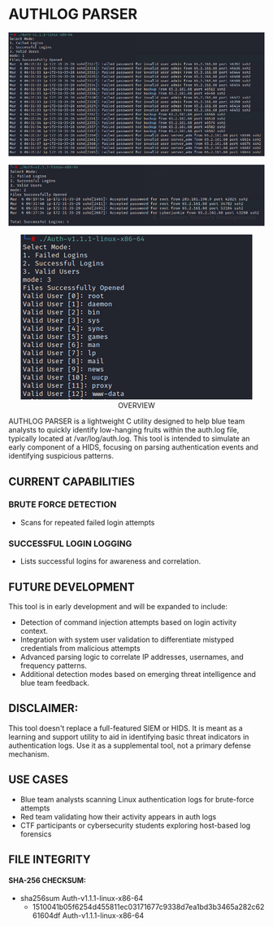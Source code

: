 # AUTHLOG PARSER

<p align="center">
  <img src="authLogParserFailedLoginsWIP.png" alt="Failed Logins">
</p>

<p align="center">
  <img src="authLogParserSuccessfulLoginsWIP.png" alt="Successful Logins">
</p>

<p align="center">
  <img src="authLogParserValidusersWIP.png" alt="Valid Users"


## OVERVIEW
AUTHLOG PARSER is a lightweight C utility designed to help blue team analysts to quickly identify low-hanging fruits within the auth.log file, typically located at /var/log/auth.log. This tool is intended to simulate an early component of a HIDS, focusing on parsing authentication events and identifying suspicious patterns.

## CURRENT CAPABILITIES
### BRUTE FORCE DETECTION
* Scans for repeated failed login attempts

### SUCCESSFUL LOGIN LOGGING
* Lists successful logins for awareness and correlation.
  
## FUTURE DEVELOPMENT
This tool is in early development and will be expanded to include:
* Detection of command injection attempts based on login activity context.
* Integration with system user validation to differentiate mistyped credentials from malicious attempts
* Advanced parsing logic to correlate IP addresses, usernames, and frequency patterns.
* Additional detection modes based on emerging threat intelligence and blue team feedback.

## DISCLAIMER:
This tool doesn't replace a full-featured SIEM or HIDS. It is meant as a learning and support utility to aid in identifying basic threat indicators in authentication logs. Use it as a supplemental tool, not a primary defense mechanism.

## USE CASES
* Blue team analysts scanning Linux authentication logs for brute-force attempts
* Red team validating how their activity appears in auth logs
* CTF participants or cybersecurity students exploring host-based log forensics

## FILE INTEGRITY

#### SHA-256 CHECKSUM: 
 - sha256sum Auth-v1.1.1-linux-x86-64
    - 1510041b05f6254d455811ec03171677c9338d7ea1bd3b3465a282c6261604df  Auth-v1.1.1-linux-x86-64
